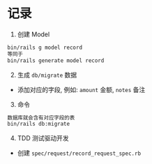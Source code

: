 # 记录

1. 创建 Model
```bash
bin/rails g model record
等同于
bin/rails generate model record
```

2. 生成 `db/migrate` 数据

- 添加对应的字段, 例如: `amount` 金额, `notes` 备注

3. 命令
```bash
数据库就会含有对应字段的表
bin/rails db:migrate
```

4. TDD 测试驱动开发
- 创建 `spec/request/record_request_spec.rb`